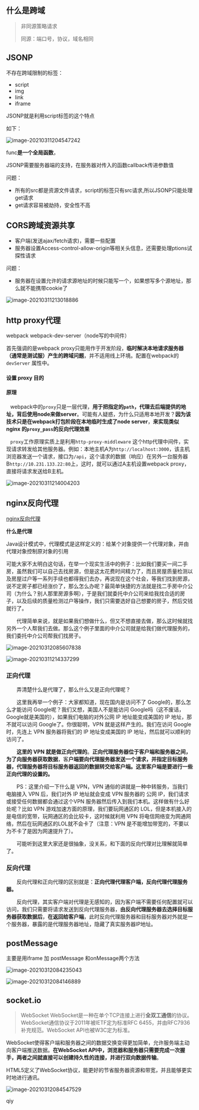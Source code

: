 ## 什么是跨域

> 非同源策略请求
>
> 同源：端口号，协议，域名相同



## JSONP

不存在跨域限制的标签：

- script
- img
- link
- iframe

JSONP就是利用script标签的这个特点

如下：

![image-20210311204547242](C:\Users\47302\AppData\Roaming\Typora\typora-user-images\image-20210311204547242.png)

func**是一个全局函数**，

JSONP需要服务器端的支持，在服务器对传入的函数callback传进参数值

问题：

- 所有的src都是资源文件请求，script的标签只有src请求,所以JSONP只能处理get请求
- get请求容易被劫持，安全性不高



## CORS跨域资源共享

- 客户端(发送ajax/fetch请求)，需要一些配置
- 服务器设置Access-control-allow-origin等相关头信息，还需要处理ptions试探性请求



问题：

- 服务器在设置允许的请求源地址的时候只能写一个，如果想写多个源地址，那么就不能携带cookie了

![image-20210311213018886](C:\Users\47302\AppData\Roaming\Typora\typora-user-images\image-20210311213018886.png)



## http proxy代理

webpack  webpack-dev-server（node写的中间件）

首先强调的是webpack proxy只能用作于开发阶段，**临时解决本地请求服务器（通常是测试服）产生的跨域问题**，并不适用线上环境。配置在webpack的 `devServer` 属性中。

#### 设置 proxy 目的

#### 原理

  webpack中的`proxy`只是一层代理，**用于把指定的`path`，代理去后端提供的地址，背后使用node来做server**。可能有人疑惑，为什么只适用本地开发？**因为该技术只是在webpack打包阶段在本地临时生成了node server**，**来实现类似nginx 的`proxy_pass`的反向代理效果**

  `proxy`工作原理实质上是利用`http-proxy-middleware` 这个http代理中间件，实现请求转发给其他服务器。例如：本地主机A为`http://localhost:3000`，该主机浏览器发送一个请求，接口为`/api`，这个请求的数据（响应）在另外一台服务器B`http://10.231.133.22:80`上，这时，就可以通过A主机设置webpack proxy，直接将请求发送给B主机。



![image-20210311214004203](C:\Users\47302\AppData\Roaming\Typora\typora-user-images\image-20210311214004203.png)







## nginx反向代理

[nginx反向代理](https://blog.csdn.net/weixin_43342105/article/details/104959356?ops_request_misc=%257B%2522request%255Fid%2522%253A%2522161551093916780265490324%2522%252C%2522scm%2522%253A%252220140713.130102334.pc%255Fblog.%2522%257D&request_id=161551093916780265490324&biz_id=0&utm_medium=distribute.pc_search_result.none-task-blog-2~blog~first_rank_v1~rank_blog_v1-1-104959356.pc_v1_rank_blog_v1&utm_term=nginx%E5%8F%8D%E5%90%91%E4%BB%A3%E7%90%86)



**什么是代理**

Java设计模式中，代理模式是这样定义的：给某个对象提供一个代理对象，并由代理对象控制原对象的引用

可能大家不太明白这句话，在举一个现实生活中的例子：比如我们要买一间二手房，虽然我们可以自己去找房源，但是这太花费时间精力了，而且房屋质量检测以及房屋过户等一系列手续也都得我们去办，再说现在这个社会，等我们找到房源，说不定房子都已经涨价了，那么怎么办呢？最简单快捷的方法就是找二手房中介公司（为什么？别人那里房源多啊），于是我们就委托中介公司来给我找合适的房子，以及后续的质量检测过户等操作，我们只需要选好自己想要的房子，然后交钱就行了。

　　代理简单来说，就是如果我们想做什么，但又不想直接去做，那么这时候就找另外一个人帮我们去做。那么这个例子里面的中介公司就是给我们做代理服务的，我们委托中介公司帮我们找房子。

![image-20210312085607838](C:\Users\47302\AppData\Roaming\Typora\typora-user-images\image-20210312085607838.png)

![image-20210311214337299](C:\Users\47302\AppData\Roaming\Typora\typora-user-images\image-20210311214337299.png)

### 正向代理

　　弄清楚什么是代理了，那么什么又是正向代理呢？

　　这里我再举一个例子：大家都知道，现在国内是访问不了 Google的，那么怎么才能访问 Google呢？我们又想，美国人不是能访问 Google吗（这不废话，Google就是美国的），如果我们电脑的对外公网 IP 地址能变成美国的 IP 地址，那不就可以访问 Google了。你很聪明，VPN 就是这样产生的。我们在访问 Google 时，先连上 VPN 服务器将我们的 IP 地址变成美国的 IP 地址，然后就可以顺利的访问了。

　　**这里的 VPN 就是做正向代理的**。**正向代理服务器位于客户端和服务器之间，为了向服务器获取数据**，客**户端要向代理服务器发送一个请求，并指定目标服务器，代理服务器将目标服务器返回的数据转交给客户端。这里客户端是要进行一些正向代理的设置的。**

　　PS：这里介绍一下什么是 VPN，VPN 通俗的讲就是一种中转服务，当我们电脑接入 VPN 后，我们对外 IP 地址就会变成 VPN 服务器的 公网 IP，我们请求或接受任何数据都会通过这个VPN 服务器然后传入到我们本机。这样做有什么好处呢？比如 VPN 游戏加速方面的原理，我们要玩网通区的 LOL，但是本机接入的是电信的宽带，玩网通区的会比较卡，这时候就利用 VPN 将电信网络变为网通网络，然后在玩网通区的LOL就不会卡了（注意：VPN 是不能增加带宽的，不要以为不卡了是因为网速提升了）。

　　可能听到这里大家还是很抽象，没关系，和下面的反向代理对比理解就简单了。

### 反向代理

　　反向代理和正向代理的区别就是：**正向代理代理客户端，反向代理代理服务器。**

　　反向代理，其实客户端对代理是无感知的，因为客户端不需要任何配置就可以访问，我们只需要将请求发送到反向代理服务器，**由反向代理服务器去选择目标服务器获取数据后**，**在返回给客户端**，此时反向代理服务器和目标服务器对外就是一个服务器，暴露的是代理服务器地址，隐藏了真实服务器IP地址。

## postMessage 

主要是用iframe   加 postMessage 和onMessage两个方法

![image-20210312084235043](C:\Users\47302\AppData\Roaming\Typora\typora-user-images\image-20210312084235043.png)

![image-20210312084146889](C:\Users\47302\AppData\Roaming\Typora\typora-user-images\image-20210312084146889.png)

## socket.io

> WebSocket
> WebSocket是一种在单个TCP连接上进行**全双工通信**的协议。WebSocket通信协议于2011年被IETF定为标准RFC 6455，并由RFC7936补充规范。WebSocket API也被W3C定为标准。

WebSocket使得客户端和服务器之间的数据交换变得更加简单，允许服务端主动向客户端推送数据。**在WebSocket API中，浏览器和服务器只需要完成一次握手，两者之间就直接可以创建持久性的连接，并进行双向数据传输**。

HTML5定义了WebSocket协议，能更好的节省服务器资源和带宽，并且能够更实时地进行通讯。


![image-20210312084547529](C:\Users\47302\AppData\Roaming\Typora\typora-user-images\image-20210312084547529.png)







qiy
